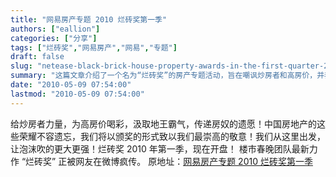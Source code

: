 ```yaml
---
title: "网易房产专题 2010 烂砖奖第一季"
authors: ["eallion"]
categories: ["分享"]
tags: ["烂砖奖","网易房产","网易","专题"]
draft: false
slug: "netease-black-brick-house-property-awards-in-the-first-quarter-2010"
summary: "这篇文章介绍了一个名为“烂砖奖”的房产专题活动，旨在嘲讽炒房者和高房价，并表达对房奴的遗愿。该活动由网易房产发起，已在微博上引起网友的疯传。"
date: "2010-05-09 07:54:00"
lastmod: "2010-05-09 07:54:00"
---
```


给炒房者力量，为高房价喝彩，汲取地王霸气，传递房奴的遗愿！中国房地产的这些荣耀不容遗忘，我们将以颁奖的形式致以我们最崇高的敬意！我们从这里出发，让泡沫吹的更大更强！烂砖奖 2010 年第一季，现在开盘！
楼市春晚团队最新力作 “烂砖奖” 正被网友在微博疯传。
原地址：[网易房产专题 2010 烂砖奖第一季](http://gz.house.163.com/special/00873E0R/BlackBrick.html)
